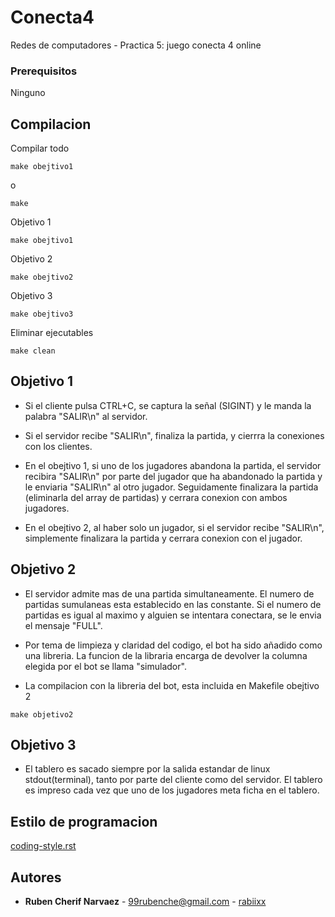 # Conecta4

Redes de computadores - Practica 5: juego conecta 4 online

### Prerequisitos

Ninguno

## Compilacion

Compilar todo
```
make obejtivo1 
```
o 
```
make
```

Objetivo 1
```
make obejtivo1
```

Objetivo 2
```
make obejtivo2
```

Objetivo 3
```
make obejtivo3
```
Eliminar ejecutables
```
make clean
```


## Objetivo 1

* Si el cliente pulsa CTRL+C, se captura la señal (SIGINT) y le manda la palabra  "SALIR\n" al servidor.
	  
* Si el servidor recibe "SALIR\n", finaliza la partida, y cierrra la conexiones con los clientes. 

* En el obejtivo 1, si uno de los jugadores abandona la partida, el servidor recibira "SALIR\n" por parte del jugador que ha abandonado la partida y le enviaria "SALIR\n" al otro jugador. Seguidamente finalizara la partida (eliminarla del array de partidas) y cerrara conexion con ambos jugadores.

* En el obejtivo 2, al haber solo un jugador, si el servidor recibe "SALIR\n", simplemente finalizara la partida y cerrara conexion con el jugador.


## Objetivo 2

* El servidor admite mas de una partida simultaneamente. El numero de partidas sumulaneas esta establecido en las constante. Si el numero de partidas es igual al maximo y alguien se intentara conectara, se le envia el mensaje "FULL".

* Por tema de limpieza y claridad del codigo, el bot ha sido añadido como una libreria. La funcion de la libraria encarga de devolver la columna elegida por el bot se llama "simulador".

* La compilacion con la libreria del bot, esta incluida en Makefile obejtivo 2

```
make objetivo2
```

## Objetivo 3

* El tablero es sacado siempre por la salida estandar de linux stdout(terminal), tanto por parte del cliente como del servidor. El tablero es impreso cada vez que uno de los jugadores meta ficha en el tablero.


## Estilo de programacion

[coding-style.rst](https://github.com/torvalds/linux/blob/master/Documentation/process/coding-style.rst)

## Autores

* **Ruben Cherif Narvaez** - 99rubenche@gmail.com - [rabiixx](https://github.com/rabiixx)
